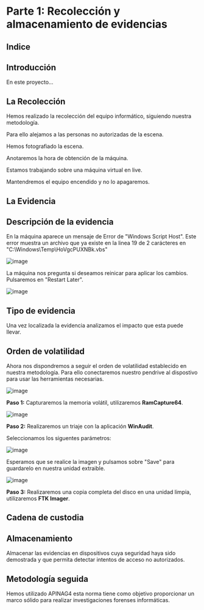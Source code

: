 # Parte 1: Recolección y almacenamiento de evidencias

## Indice

## Introducción
En este proyecto...

## La Recolección

Hemos realizado la recolección del equipo informático, siguiendo nuestra metodología. 

Para ello alejamos a las personas no autorizadas de la escena. 

Hemos fotografiado la escena.

Anotaremos la hora de obtención de la máquina.

Estamos trabajando sobre una máquina virtual en live. 

Mantendremos el equipo encendido y no lo apagaremos.

## La Evidencia

## Descripción de la evidencia

En la máquina aparece un mensaje de Error de "Windows Script Host". Este error muestra un archivo que ya existe en la linea 19 de 2 carácteres en "C:\Windows\Temp\HoVgcPUXNBk.vbs"

![image](https://github.com/PlacidoDiaz/AFI/assets/86500067/89e7d6cb-0bce-4346-8bea-eece1b3ffe2f)

La máquina nos pregunta si deseamos reinicar para aplicar los cambios. Pulsaremos en "Restart Later".

![image](https://github.com/PlacidoDiaz/AFI/assets/86500067/4de40f6a-c442-416d-befa-2bc342e466cf)


## Tipo de evidencia
Una vez localizada la evidencia analizamos el impacto que esta puede llevar. 

## Orden de volatilidad
Ahora nos dispondremos a seguir el orden de volatilidad establecido en nuestra metodología. 
Para ello conectaremos nuestro pendrive al dispostivo para usar las herramientas necesarias.

![image](https://github.com/PlacidoDiaz/AFI/assets/86500067/4495f673-3e5b-487a-bf07-af29be1d1182)

**Paso 1:** Capturaremos la memoria volátil, utilizaremos **RamCapture64**.

  ![image](https://github.com/PlacidoDiaz/AFI/assets/86500067/65e918e5-04e5-47fe-81be-1e571123bd45)

**Paso 2:** Realizaremos un triaje con la aplicación **WinAudit**. 

  Seleccionamos los siguentes parámetros:

  ![image](https://github.com/PlacidoDiaz/AFI/assets/86500067/e2c84d18-58cf-475d-a95b-8423d424da03)

  Esperamos que se realice la imagen y pulsamos sobre "Save" para guardarelo en nuestra unidad extraible.

  ![image](https://github.com/PlacidoDiaz/AFI/assets/86500067/39381b20-56fc-4cea-a190-72559a01a6e1)

**Paso 3:** Realizaremos una copia completa del disco en una unidad limpia, utilizaremos **FTK Imager**.





## Cadena de custodia

## Almacenamiento

Almacenar las evidencias en dispositivos cuya seguridad haya sido demostrada y que permita detectar intentos de acceso no autorizados.

## Metodología seguida

Hemos utilizado APINAG4 esta norma tiene como objetivo proporcionar un marco sólido para realizar investigaciones forenses informáticas.
